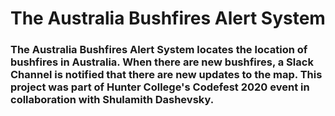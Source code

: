 # The Australia Bushfires Alert System

###  The Australia Bushfires Alert System locates the location of bushfires in Australia. When there are new bushfires, a Slack Channel is notified that there are new updates to the map. This project was part of Hunter College's Codefest 2020 event in collaboration with Shulamith Dashevsky. 
